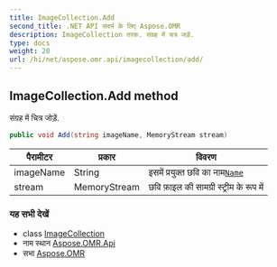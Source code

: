 ```yaml
---
title: ImageCollection.Add
second_title: .NET API संदर्भ के लिए Aspose.OMR
description: ImageCollection तरक. संग्रह में चत्र जड़ें.
type: docs
weight: 20
url: /hi/net/aspose.omr.api/imagecollection/add/
---
```

## ImageCollection.Add method

संग्रह में चित्र जोड़ें.

```csharp
public void Add(string imageName, MemoryStream stream)
```

| पैरामीटर | प्रकार | विवरण |
| --- | --- | --- |
| imageName | String | इसमें प्रयुक्त छवि का नाम[`Name`](../../../aspose.omr.generation.config.elements/imageconfig/name/) |
| stream | MemoryStream | छवि फ़ाइल की सामग्री स्ट्रीम के रूप में |

### यह सभी देखें

* class [ImageCollection](../)
* नाम स्थान [Aspose.OMR.Api](../../imagecollection/)
* सभा [Aspose.OMR](../../../)


